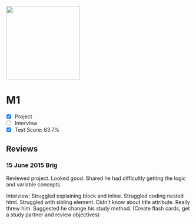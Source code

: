 <img width="200px" src="https://lh4.googleusercontent.com/-byt-u1GHYMc/VO5fCzfPkmI/AAAAAAAABE4/AJxUndqIxiI/s1198-no/Photo%2Bon%2B2-25-15%2Bat%2B4.41%2BPM%2B%25232.jpg">

# M1

- [x] Project 
- [ ] Interview
- [x] Test Score: 83.7%

## Reviews

### 15 June 2015 Brig
Reviewed project. Looked good. Shared he had difficultly getting the logic and variable concepts.

Interview: Struggled explaining block and inline. Struggled coding nested html. Struggled with sibling element. Didn't know about title attribute. Really threw him. Suggested he change his study method. (Create flash cards, get a study partner and review objectives)

